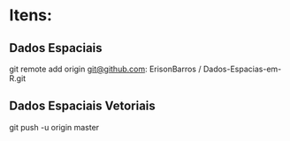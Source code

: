 # Itens:
## Dados Espaciais
git remote add origin git@github.com: ErisonBarros / Dados-Espacias-em-R.git
## Dados Espaciais Vetoriais
 git push -u origin master
